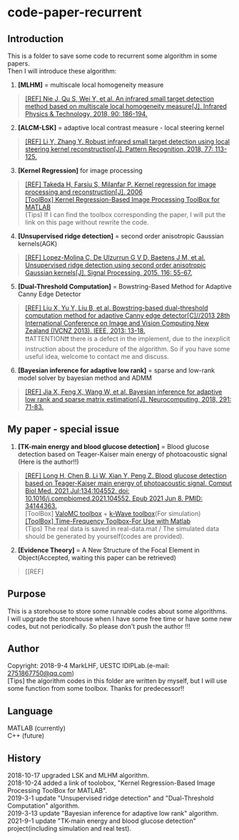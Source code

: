 # code-paper-recurrent

## Introduction

This is a folder to save some code to recurrent some algorithm in some papers.  
Then I will introduce these algorithm:  
1. **[MLHM]** = multiscale local homogeneity measure  
>[[REF] Nie J, Qu S, Wei Y, et al. An infrared small target detection method based on multiscale local homogeneity measure[J]. Infrared Physics & Technology, 2018, 90: 186-194.](https://www.sciencedirect.com/science/article/pii/S1350449517305078)  
2. **[ALCM-LSK]** = adaptive local contrast measure - local steering kernel  
>[[REF] Li Y, Zhang Y. Robust infrared small target detection using local steering kernel reconstruction[J]. Pattern Recognition, 2018, 77: 113-125.](https://www.sciencedirect.com/science/article/abs/pii/S0031320317304983)  
3. **[Kernel Regression]** for image processing  
>[[REF] Takeda H, Farsiu S, Milanfar P. Kernel regression for image processing and reconstruction[J]. 2006](https://ieeexplore.ieee.org/document/4060955)  
>[[ToolBox] Kernel Regression-Based Image Processing ToolBox for MATLAB](http://alumni.soe.ucsc.edu/~htakeda/KernelToolBox.htm)  
(Tips) If I can find the toolbox corresponding the paper, I will put the link on this page without rewrite the code.
4. **[Unsupervised ridge detection]** = second order anisotropic Gaussian kernels(AGK)   
>[[REF] Lopez-Molina C, De Ulzurrun G V D, Baetens J M, et al. Unsupervised ridge detection using second order anisotropic Gaussian kernels[J]. Signal Processing, 2015, 116: 55-67.](https://www.sciencedirect.com/science/article/pii/S0165168415001255)   
5. **[Dual-Threshold Computation]** = Bowstring-Based Method for Adaptive Canny Edge Detector   
>[[REF] Liu X, Yu Y, Liu B, et al. Bowstring-based dual-threshold computation method for adaptive Canny edge detector[C]//2013 28th International Conference on Image and Vision Computing New Zealand (IVCNZ 2013). IEEE, 2013: 13-18.](https://ieeexplore.ieee.org/document/6726985)   
:exclamation::exclamation:ATTENTION:exclamation::exclamation: there is a defect in the implement, due to the inexplicit instruction about the procedure of the algorithm. So if you have some useful idea, welcome to contact me and discuss.    
6. **[Bayesian inference for adaptive low rank]** = sparse and low-rank model solver by bayesian method and ADMM    
>[[REF] Jia X, Feng X, Wang W, et al. Bayesian inference for adaptive low rank and sparse matrix estimation[J]. Neurocomputing, 2018, 291: 71-83.](https://www.sciencedirect.com/science/article/pii/S0925231218302030)    

## My paper - special issue

1. **[TK-main energy and blood glucose detection]** = Blood glucose detection based on Teager-Kaiser main energy of photoacoustic signal (Here is the author!!)  
>[[REF] Long H, Chen B, Li W, Xian Y, Peng Z. Blood glucose detection based on Teager-Kaiser main energy of photoacoustic signal. Comput Biol Med. 2021 Jul;134:104552. doi: 10.1016/j.compbiomed.2021.104552. Epub 2021 Jun 8. PMID: 34144363.](https://pubmed.ncbi.nlm.nih.gov/34144363/)    
>[ToolBox] [ValoMC toolbox](https://inverselight.github.io/ValoMC/) + [k-Wave toolbox](http://www.k-wave.org/documentation/k-wave.php)(For simulation)  
>[[ToolBox] Time-Frequency Toolbox-For Use with Matlab](http://tftb.nongnu.org/)   
>(Tips) The real data is saved in real-data.mat / The simulated data should be generated by yourself(codes are provided).   

2. **[Evidence Theory]** = A New Structure of the Focal Element in Object(Accepted, waiting this paper can be retrieved)
>[[REF] 

## Purpose

This is a storehouse to store some runnable codes about some algorithms.  
I will upgrade the storehouse when I have some free time or have some new codes, but not periodically. So please don't push the author !!!

## Author

Copyright: 2018-9-4 MarkLHF, UESTC IDIPLab.(e-mail: 2751867750@qq.com)  
[Tips] the algorithm codes in this folder are written by myself, but I will use some function from some toolbox. Thanks for predecessor!!

## Language

MATLAB (currently)  
C++    (future)

## History
2018-10-17 upgraded LSK and MLHM algorithm.  
2018-10-24 added a link of toolobox, "Kernel Regression-Based Image Processing ToolBox for MATLAB".  
2019-3-1 update "Unsupervised ridge detection" and "Dual-Threshold Computation" algorithm.     
2019-3-13 update "Bayesian inference for adaptive low rank" algorithm.     
2021-9-1 update "TK-main energy and blood glucose detection" project(including simulation and real test).
